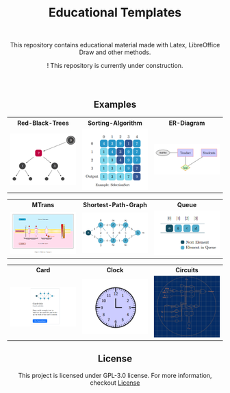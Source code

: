<div align="center" style="margin-bottom: 70px">
	<h1>Educational Templates</h1><br>
	<div align="center"><p>This repository contains educational material made with Latex, LibreOffice Draw and other methods.</p></div>
	<div align="center"><p>! This repository is currently under construction.</p></div>
</div>

<div align="center">
<h2>Examples</h2>
</div>

<div align="center">
<table width="100%" margin-left="auto" margin-right="auto">
	<tr>
		<th>Red-Black-Trees</th>
		<th>Sorting-Algorithm</th>
		<th>ER-Diagram</th>
	</tr>
	<tr>
		<td width="33%">
			<img src="img/rbtrees.png" 
				alt="Red-Black-Trees Exp" />
		</td>
		<td width="33%">
			<img src="img/sortalg.png" 
				alt="Sorting Algorithm Exp" />
		</td>
		<td width="33%">
			<img src="img/erdiagram.png" 
				alt="ER-Diagram Exp" />
		</td>
	</tr>
</table>

<table width="100%" margin-left="auto" margin-right="auto">
	<tr>
		<th>MTrans</th>
		<th>Shortest-Path-Graph</th>
		<th>Queue</th>
	</tr>
	<tr>
		<td width="33%">
			<img src="img/mtrans.png" 
				alt="MTrans Exp" />
		</td>
		<td width="33%">
			<img src="img/spgraph.png" 
				alt="Shortest-Path-Graph Exp" />
		</td>
		<td width="33%">
			<img src="img/queue.png" 
				alt="Queue Exp" />
		</td>
	</tr>
</table>

<table width="100%" margin-left="auto" margin-right="auto">
	<tr>
		<th>Card</th>
		<th>Clock</th>
		<th>Circuits</th>
	</tr>
	<tr>
		<td width="33%">
			<img src="img/cardexp.png" 
				alt="Card Exp" />
		</td>
		<td width="33%">
			<img src="img/clock.png" 
				alt="Clock Exp" />
		</td>
		<td width="33%">
			<img src="img/circuits.png" 
				alt="Circuits Exp" />
		</td>
	</tr>
</table>
</div>

<!--
<div align="center">
<h2>Highlights</h2>
<div align="center"><p>Take a look at some highlights that you may not see in other projects.</p></div>
</div>
<ul>
<li>The two projects <b>Stack-2</b> and <b>Gen-LinkedLists</b> provide an easy interface for generating a stack or a linked list. Just import the packages, create a new environment, pass some arguments and these structures will be automatically generated for you.</li>
<li>Are you familiar with <a href="https://getbootstrap.com/">Bootstrap</a>? There are some nice implementations from Bootstrap's color system, Bootstrap's card container and Bootstrap's push notifications (toasts).</li>
</ul>


<div align="center">
<h2>Links</h2>
<div align="center"><p>For more help / inspiration / examples, have a look at these links.</p></div>
</div>
<ul>
<li><a href="https://texample.net/">TEXample.net</a></li>
<li><a href="https://www.latextemplates.com/">LaTeX Templates</a></li>
<li><a href="https://tikz.dev/">PGF/Tikz Manual</a></li>
<li><a href="https://detexify.kirelabs.org/classify.html">Detexify</a></li>
</ul>
-->

<div align="center">
<h2>License</h2>
</div>

<div align="center"><p>This project is licensed under GPL-3.0 license. For more information, checkout <a href="https://github.com/BenSt099/LaTeX-Templates/blob/main/LICENSE">License</a></p></div>
